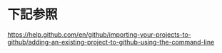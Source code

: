 # 下記参照
https://help.github.com/en/github/importing-your-projects-to-github/adding-an-existing-project-to-github-using-the-command-line
